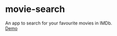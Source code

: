 # movie-search
An app to search for your favourite movies in IMDb.
<br>
[Demo](https://22-22-movie-search.netlify.app/)
